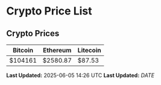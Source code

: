 # Crypto Price List

## Crypto Prices
| Bitcoin | Ethereum | Litecoin |
| ------- | -------- | -------- |
| $104161 | $2580.87 | $87.53 |
**Last Updated:** 2025-06-05 14:26 UTC
**Last Updated:** $DATE$
